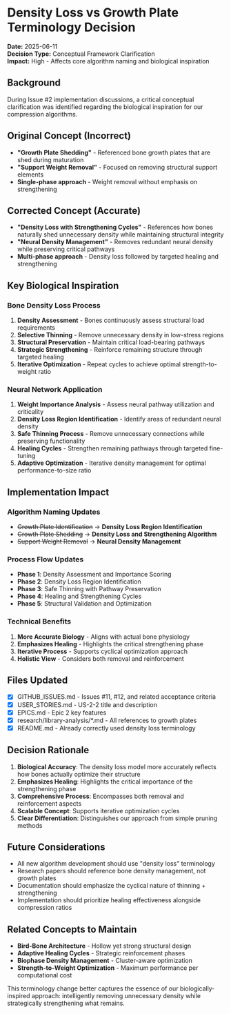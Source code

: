 # Density Loss vs Growth Plate Terminology Decision

**Date:** 2025-06-11  
**Decision Type:** Conceptual Framework Clarification  
**Impact:** High - Affects core algorithm naming and biological inspiration  

## Background

During Issue #2 implementation discussions, a critical conceptual clarification was identified regarding the biological inspiration for our compression algorithms.

## Original Concept (Incorrect)
- **"Growth Plate Shedding"** - Referenced bone growth plates that are shed during maturation
- **"Support Weight Removal"** - Focused on removing structural support elements
- **Single-phase approach** - Weight removal without emphasis on strengthening

## Corrected Concept (Accurate)
- **"Density Loss with Strengthening Cycles"** - References how bones naturally shed unnecessary density while maintaining structural integrity
- **"Neural Density Management"** - Removes redundant neural density while preserving critical pathways
- **Multi-phase approach** - Density loss followed by targeted healing and strengthening

## Key Biological Inspiration

### Bone Density Loss Process
1. **Density Assessment** - Bones continuously assess structural load requirements
2. **Selective Thinning** - Remove unnecessary density in low-stress regions
3. **Structural Preservation** - Maintain critical load-bearing pathways
4. **Strategic Strengthening** - Reinforce remaining structure through targeted healing
5. **Iterative Optimization** - Repeat cycles to achieve optimal strength-to-weight ratio

### Neural Network Application
1. **Weight Importance Analysis** - Assess neural pathway utilization and criticality
2. **Density Loss Region Identification** - Identify areas of redundant neural density
3. **Safe Thinning Process** - Remove unnecessary connections while preserving functionality
4. **Healing Cycles** - Strengthen remaining pathways through targeted fine-tuning
5. **Adaptive Optimization** - Iterative density management for optimal performance-to-size ratio

## Implementation Impact

### Algorithm Naming Updates
- ~~Growth Plate Identification~~ → **Density Loss Region Identification**
- ~~Growth Plate Shedding~~ → **Density Loss and Strengthening Algorithm**
- ~~Support Weight Removal~~ → **Neural Density Management**

### Process Flow Updates
- **Phase 1**: Density Assessment and Importance Scoring
- **Phase 2**: Density Loss Region Identification
- **Phase 3**: Safe Thinning with Pathway Preservation
- **Phase 4**: Healing and Strengthening Cycles
- **Phase 5**: Structural Validation and Optimization

### Technical Benefits
1. **More Accurate Biology** - Aligns with actual bone physiology
2. **Emphasizes Healing** - Highlights the critical strengthening phase
3. **Iterative Process** - Supports cyclical optimization approach
4. **Holistic View** - Considers both removal and reinforcement

## Files Updated
- [x] GITHUB_ISSUES.md - Issues #11, #12, and related acceptance criteria
- [x] USER_STORIES.md - US-2-2 title and description
- [x] EPICS.md - Epic 2 key features
- [x] research/library-analysis/*.md - All references to growth plates
- [x] README.md - Already correctly used density loss terminology

## Decision Rationale

1. **Biological Accuracy**: The density loss model more accurately reflects how bones actually optimize their structure
2. **Emphasizes Healing**: Highlights the critical importance of the strengthening phase
3. **Comprehensive Process**: Encompasses both removal and reinforcement aspects
4. **Scalable Concept**: Supports iterative optimization cycles
5. **Clear Differentiation**: Distinguishes our approach from simple pruning methods

## Future Considerations

- All new algorithm development should use "density loss" terminology
- Research papers should reference bone density management, not growth plates
- Documentation should emphasize the cyclical nature of thinning + strengthening
- Implementation should prioritize healing effectiveness alongside compression ratios

## Related Concepts to Maintain

- **Bird-Bone Architecture** - Hollow yet strong structural design
- **Adaptive Healing Cycles** - Strategic reinforcement phases
- **Biophase Density Management** - Cluster-aware optimization
- **Strength-to-Weight Optimization** - Maximum performance per computational cost

This terminology change better captures the essence of our biologically-inspired approach: intelligently removing unnecessary density while strategically strengthening what remains.

